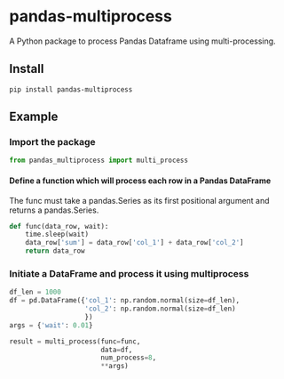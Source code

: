 # pandas-multiprocess
A Python package to process Pandas Dataframe using multi-processing.

## Install
```
pip install pandas-multiprocess
```

## Example
### Import the package
```python
from pandas_multiprocess import multi_process
```
#### Define a function which will process each row in a Pandas DataFrame
The func must take a pandas.Series as its first positional argument and returns
a pandas.Series.
```python
def func(data_row, wait):
    time.sleep(wait)
    data_row['sum'] = data_row['col_1'] + data_row['col_2']
    return data_row
```
### Initiate a DataFrame and process it using multiprocess
```python
df_len = 1000
df = pd.DataFrame({'col_1': np.random.normal(size=df_len),
                   'col_2': np.random.normal(size=df_len)
                   })
args = {'wait': 0.01}

result = multi_process(func=func,
                       data=df,
                       num_process=8,
                       **args)
```
